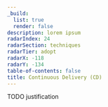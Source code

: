 ```yaml
---
_build:
  list: true
  render: false
description: lorem ipsum
radarIndex: 24
radarSection: techniques
radarTier: adopt
radarX: -118
radarY: -134
table-of-contents: false
title: Continuous Delivery (CD)
---
```


TODO justification
